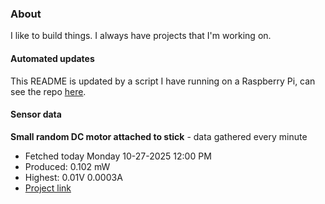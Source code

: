 ### About
I like to build things. I always have projects that I'm working on.

#### Automated updates
This README is updated by a script I have running on a Raspberry Pi, can see the repo [here](https://github.com/jdc-cunningham/raspi-git-repo-updater).

#### Sensor data


**Small random DC motor attached to stick** - data gathered every minute
- Fetched today Monday 10-27-2025 12:00 PM
- Produced: 0.102 mW
- Highest: 0.01V 0.0003A
- [Project link](https://github.com/jdc-cunningham/turbine-raspi)